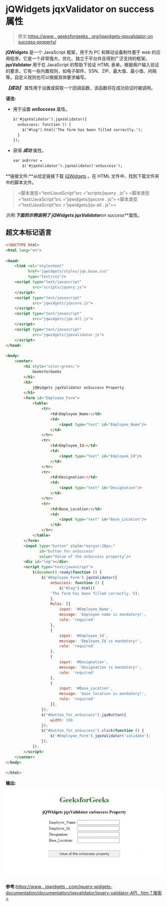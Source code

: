 # jQWidgets jqxValidator on success 属性

> 原文:[https://www . geeksforgeeks . org/jqwidgets-jqxvalidator-on success-property/](https://www.geeksforgeeks.org/jqwidgets-jqxvalidator-onsuccess-property/)

**jQWidgets** 是一个 JavaScript 框架，用于为 PC 和移动设备制作基于 web 的应用程序。它是一个非常强大、优化、独立于平台并且得到广泛支持的框架。 **jqxValidator** 用于在 JavaScript 的帮助下验证 HTML 表单。根据用户输入验证的要求，它有一些内置规则，如电子邮件、SSN、ZIP、最大值、最小值、间隔等。自定义规则也可以根据具体要求编写。

***【成功】*** 属性用于设置或获取一个回调函数，该函数将在成功验证时被调用。

**语法:**

*   用于设置 ***onSuccess*** 属性。

    ```html
    $('#jqxValidator').jqxValidator({ 
      onSuccess: function () {
        $("#log").html('The form has been filled correctly.');
      } 
    });
    ```

*   获得 ***成功*** 属性。

    ```html
    var onError = 
        $('#jqxValidator').jqxValidator('onSuccess');
    ```

**链接文件:**从给定链接下载 [jQWidgets](https://www.jqwidgets.com/download/) 。在 HTML 文件中，找到下载文件夹中的脚本文件。

> <link rel="”stylesheet”" href="”jqwidgets/styles/jqx.base.css”" type="”text/css”">
> <脚本类型=“text/JavaScript”src =“scripts/jquery . js”></脚本>
> <脚本类型=“text/JavaScript”src =“jqwidgets/jqxcore . js”></脚本>
> <脚本类型=“text/JavaScript”src =“jqwidgets/jqx-all . js”><

**示例:**下面的示例说明了 jQWidgets jqxValidator***on success***属性。

## 超文本标记语言

```html
<!DOCTYPE html>
<html lang="en">

<head>
    <link rel="stylesheet" 
          href="jqwidgets/styles/jqx.base.css" 
          type="text/css"/>
    <script type="text/javascript" 
            src="scripts/jquery.js">
    </script>
    <script type="text/javascript" 
            src="jqwidgets/jqxcore.js">
    </script>
    <script type="text/javascript" 
            src="jqwidgets/jqx-all.js">
    </script>
    <script type="text/javascript" 
            src="jqwidgets/jqxvalidator.js">
    </script>
</head>

<body>
    <center>
        <h1 style="color:green;">
            GeeksforGeeks
        </h1>
        <h3>
            jQWidgets jqxValidator onSuccess Property
        </h3>
        <form id="Employee_Form">
            <table>
                <tr>
                    <td>Employee_Name:</td>
                    <td>
                        <input type="text" id="Employee_Name"/>
                    </td>
                </tr>
                <tr>
                    <td>Employee_Id:</td>
                    <td>
                        <input type="text" id="Employee_Id"/>
                    </td>
                </tr>
                <tr>
                    <td>Designation:</td>
                    <td>
                        <input type="text" id="Designation"/>
                    </td>
                </tr>
                <tr>
                    <td>Base_Location:</td>
                    <td>
                        <input type="text" id="Base_Location"/>
                    </td>
                </tr>
            </table>
        </form>
        <input type="button" style="margin:28px;" 
               id="button_for_onSuccess" 
               value="Value of the onSuccess property"/>
        <div id="log"></div>
        <script type="text/javascript">
            $(document).ready(function () {
                $('#Employee_Form').jqxValidator({
                    onSuccess: function () {
                        $("#log").html((
                    'The form has been filled correctly.'));
                    },
                    Rules: [{
                        input: '#Employee_Name',
                        message: 'Employee name is mandatory!',
                        rule: 'required'
                    },
                    {
                        input: '#Employee_Id',
                        message: 'Employee_Id is mandatory!',
                        rule: 'required'
                    },
                    {
                        input: '#Designation',
                        message: 'Designation is mandatory!',
                        rule: 'required'
                    },
                    {
                        input: '#Base_Location',
                        message: 'base location is mandatory!',
                        rule: 'required'
                    }],
                });
                $("#button_for_onSuccess").jqxButton({
                    width: 300
                });
                $("#button_for_onSuccess").click(function () {
                    $('#Employee_Form').jqxValidator('validate');
                });
            });
        </script>
    </center>
</body>

</html>
```

**输出:**

![](img/946502c904c691a475c8388f6d82003e.png)

**参考:**[https://www . jqwidgets . com/jquery-widgets-documentation/documentation/jqxvalidator/jquery-validator-API . htm？搜索=](https://www.jqwidgets.com/jquery-widgets-documentation/documentation/jqxvalidator/jquery-validator-api.htm?search=)